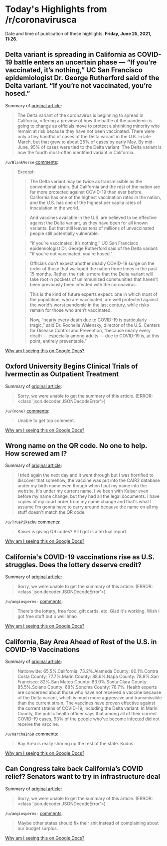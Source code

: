 # Today's Highlights from /r/coronavirusca

Date and time of publication of these highlights: **Friday, June 25, 2021, 11:26**.

## Delta variant is spreading in California as COVID-19 battle enters an uncertain phase — “If you’re vaccinated, it’s nothing,” UC San Francisco epidemiologist Dr. George Rutherford said of the Delta variant. “If you’re not vaccinated, you’re hosed.”

Summary of [original article](https://www.latimes.com/california/story/2021-06-24/covid-19-delta-variant-spread-california-how-bad-is-it):

> The Delta variant of the coronavirus is beginning to spread in California, offering a preview of how the battle of the pandemic is going to change as officials move to protect a shrinking minority who remain at risk because they have not been vaccinated. There were only a tiny handful of cases of the Delta variant in the U.K. in late March, but that grew to about 25% of cases by early May. By mid-June, 95% of cases were tied to the Delta variant. The Delta variant is now the fourth most-often identified variant in California.

`/u/BlankVerse` [comments](https://www.reddit.com/r/CoronavirusCA/comments/o761j2/delta_variant_is_spreading_in_california_as/):

> Excerpt: 
> 
> > The Delta variant may be twice as transmissible as the conventional strain. But California and the rest of the nation are far more protected against COVID-19 than ever before. California has one of the highest vaccination rates in the nation, and the U.S. has one of the highest per capita rates of inoculation in the world.
> 
> > And vaccines available in the U.S. are believed to be effective against the Delta variant, as they have been for all known variants. But that still leaves tens of millions of unvaccinated people still potentially vulnerable.
> 
> > “If you’re vaccinated, it’s nothing,” UC San Francisco epidemiologist Dr. George Rutherford said of the Delta variant. “If you’re not vaccinated, you’re hosed.”
> 
> > Officials don’t expect another deadly COVID-19 surge on the order of those that walloped the nation three times in the past 15 months. Rather, the risk is more that the Delta variant will take root in pockets of unimmunized communities that haven’t been previously been infected with the coronavirus.
> 
> > This is the kind of future experts expect: one in which most of the population, who are vaccinated, are well protected against the world’s worst pandemic in the last century, while risks remain for those who aren’t vaccinated.
> 
> > Now, “nearly every death due to COVID-19 is particularly tragic,” said Dr. Rochelle Walensky, director of the U.S. Centers for Disease Control and Prevention, “because nearly every death — especially among adults — due to COVID-19 is, at this point, entirely preventable.”

[Why am I seeing this on Google Docs?](https://docs.google.com/document/d/1Dc6We63vOXIZsc0op-Bt4abqkYjXzOigalQqFxmvvbM/edit?usp=sharing)

## Oxford University Begins Clinical Trials of Ivermectin as Outpatient Treatment

Summary of [original article](https://www.reuters.com/world/uk/oxford-university-explores-anti-parasitic-drug-ivermectin-covid-19-treatment-2021-06-22/):

> Sorry, we were unable to get the summary of this article. (ERROR: <class 'json.decoder.JSONDecodeError'>)

`/u/(none)` [comments](https://www.reddit.com/r/CoronavirusCA/comments/o7qaq3/oxford_university_begins_clinical_trials_of/):

> Unable to get top comment.

[Why am I seeing this on Google Docs?](https://docs.google.com/document/d/1Dc6We63vOXIZsc0op-Bt4abqkYjXzOigalQqFxmvvbM/edit?usp=sharing)

## Wrong name on the QR code. No one to help. How screwed am I?

Summary of [original article](https://www.reddit.com/r/CoronavirusCA/comments/o7b4zv/wrong_name_on_the_qr_code_no_one_to_help_how/):

> I tried again the next day and it went through but I was horrified to discover that somehow, the vaccine was put into the CAIR2 database under my birth name even though when I put my name into the website, it's under my current name. I've been with Kaiser even before my name change, but they had all the legal documents. I have copies of my court order from my name change and that's what I assume I'm gonna have to carry around because the name on all my stuff doesn't match the QR code.

`/u/TruePikachu` [comments](https://www.reddit.com/r/CoronavirusCA/comments/o7b4zv/wrong_name_on_the_qr_code_no_one_to_help_how/):

> Kaiser is giving QR codes? All I got is a textual report.

[Why am I seeing this on Google Docs?](https://docs.google.com/document/d/1Dc6We63vOXIZsc0op-Bt4abqkYjXzOigalQqFxmvvbM/edit?usp=sharing)

## California's COVID-19 vaccinations rise as U.S. struggles. Does the lottery deserve credit?

Summary of [original article](https://www.latimes.com/california/story/2021-06-23/did-newsoms-california-covid-vaccine-lottery-boost-doses):

> Sorry, we were unable to get the summary of this article. (ERROR: <class 'json.decoder.JSONDecodeError'>)

`/u/angiosperms-` [comments](https://www.reddit.com/r/CoronavirusCA/comments/o6lx0f/californias_covid19_vaccinations_rise_as_us/):

> There's the lottery, free food, gift cards, etc. Glad it's working. Wish I got free stuff but o well lmao

[Why am I seeing this on Google Docs?](https://docs.google.com/document/d/1Dc6We63vOXIZsc0op-Bt4abqkYjXzOigalQqFxmvvbM/edit?usp=sharing)

## California, Bay Area Ahead of Rest of the U.S. in COVID-19 Vaccinations

Summary of [original article](https://www.nbcbayarea.com/news/local/race-for-a-vaccine/california-bay-area-ahead-of-rest-of-the-u-s-in-covid-19-vaccinations/2576914/):

> Nationwide: 65.5%.California: 73.2%.Alameda County: 80.1%.Contra Costa County: 77.7%.Marin County: 88.6%.Napa County: 78.8%.San Francisco: 82%.San Mateo County: 83.9%.Santa Clara County: 85.5%.Solano County: 68%.Sonoma County: 76.7%. Health experts are concerned about those who have not received a vaccine because of the Delta variant, which is much more aggressive and transmissible than the current strain. The vaccines have proven effective against the current strains of COVID-19, including the Delta variant. In Marin County, the public health officer says that among all of their current COVID-19 cases, 93% of the people who've become infected did not receive the vaccine.

`/u/KarchaInSD` [comments](https://www.reddit.com/r/CoronavirusCA/comments/o6phk0/california_bay_area_ahead_of_rest_of_the_us_in/):

> Bay Area is really shoring up the rest of the state.  Kudos.

[Why am I seeing this on Google Docs?](https://docs.google.com/document/d/1Dc6We63vOXIZsc0op-Bt4abqkYjXzOigalQqFxmvvbM/edit?usp=sharing)

## Can Congress take back California’s COVID relief? Senators want to try in infrastructure deal

Summary of [original article](https://www.sacbee.com/news/politics-government/capitol-alert/article252258828.html):

> Sorry, we were unable to get the summary of this article. (ERROR: <class 'json.decoder.JSONDecodeError'>)

`/u/angiosperms-` [comments](https://www.reddit.com/r/CoronavirusCA/comments/o6pl36/can_congress_take_back_californias_covid_relief/):

> Maybe other states should fix their shit instead of complaining about our budget surplus.

[Why am I seeing this on Google Docs?](https://docs.google.com/document/d/1Dc6We63vOXIZsc0op-Bt4abqkYjXzOigalQqFxmvvbM/edit?usp=sharing)

